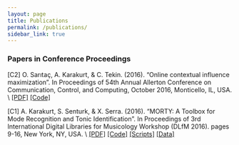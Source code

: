 ```yaml
---
layout: page
title: Publications
permalink: /publications/
sidebar_link: true
---
```

### Papers in Conference Proceedings ###

[C2] O. Sarıtaç, A. Karakurt, & C. Tekin. (2016). “Online contextual influence maximization”. In
Proceedings of 54th Annual Allerton Conference on Communication, Control, and Computing,
October 2016, Monticello, IL, USA. \\
[[PDF]](http://ieeexplore.ieee.org/abstract/document/7852372/ "IEEEXplore") [[Code]](https://github.com/altugkarakurt/OCIMP "GitHub")

[C1] A. Karakurt, S. Senturk, & X. Serra. (2016). “MORTY: A Toolbox for Mode Recognition and
Tonic Identification”. In Proceedings of 3rd International Digital Libraries for Musicology Workshop
(DLfM 2016). pages 9-16, New York, NY, USA. \\ 
[[PDF]](https://dl.acm.org/citation.cfm?id=2970054 "ACM Digital Library") [[Code]](https://github.com/altugkarakurt/morty "GitHub") [[Scripts]](https://github.com/sertansenturk/makam_recognition_experiments "GitHub") [[Data]](https://github.com/MTG/otmm_makam_recognition_dataset "GitHub")
